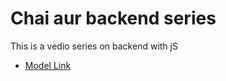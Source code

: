 # Chai aur backend series

This is a vedio series on backend with jS

- [Model Link](https://app.eraser.io/workspace/Dc7za92LBxNdfn5r9BSD?origin=share)
